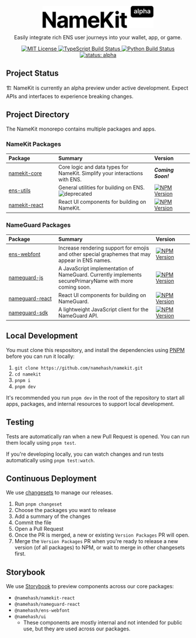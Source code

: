 <br>
<br>

<!-- LOGO -->

<p align="center">
  <a href="https://namekit.io">
    <picture>
      <source media="(prefers-color-scheme: dark)" srcset=".github/logo-dark.svg">
      <img alt="NameKit" src=".github/logo-light.svg" width="auto" height="60">
    </picture>
  </a>
</p>

<!-- TAGLINE -->
<p align="center">
  Easily integrate rich ENS user journeys into your wallet, app, or game.
<p>

<!-- PROJECT SHIELDS -->
<p align="center">
  <a href="LICENSE">
    <picture>
      <source media="(prefers-color-scheme: dark)" srcset="https://img.shields.io/github/license/namehash/namekit?color=444444">
      <img src="https://img.shields.io/github/license/namehash/namekit?color=444444" alt="MIT License">
    </picture>
  </a>
  <a href="https://github.com/namehash/namekit/actions/workflows/ci_sdk.yml?query=branch%3Amain">
    <picture>
      <source media="(prefers-color-scheme: dark)" srcset="https://img.shields.io/github/actions/workflow/status/namehash/namekit/ci_sdk.yml?logo=typescript&logoColor=ffffff&color=444444">
      <img src="https://img.shields.io/github/actions/workflow/status/namehash/namekit/ci_sdk.yml?logo=typescript&logoColor=ffffff&color=444444" alt="TypeScript Build Status">
    </picture>
  </a>
  <a href="https://github.com/namehash/namekit/actions/workflows/ci_api.yml?query=branch%3Amain">
    <picture>
      <source media="(prefers-color-scheme: dark)" srcset="https://img.shields.io/github/actions/workflow/status/namehash/namekit/ci_api.yml?logo=python&logoColor=ffffff&color=444444">
      <img src="https://img.shields.io/github/actions/workflow/status/namehash/namekit/ci_api.yml?logo=python&logoColor=ffffff&color=444444" alt="Python Build Status">
    </picture>
  </a>
  <a href="#project-status">
    <picture>
      <source media="(prefers-color-scheme: dark)" srcset="https://img.shields.io/badge/status-alpha-444444">
      <img src="https://img.shields.io/badge/status-alpha-444444" alt="status: alpha">
    </picture>
  </a>
</p>

## Project Status

🏗️ NameKit is currently an alpha preview under active development. Expect APIs and interfaces to experience breaking changes.

## Project Directory

The NameKit monorepo contains multiple packages and apps.

### NameKit Packages

<table>
  <thead>
    <tr>
      <th align="left">Package&nbsp;&nbsp;&nbsp;&nbsp;&nbsp;&nbsp;&nbsp;&nbsp;&nbsp;&nbsp;&nbsp;&nbsp;&nbsp;&nbsp;&nbsp;&nbsp;&nbsp;</th> <!-- adding spaces to make GitHub stop breaking package names across multiple lines -->
      <th align="left">Summary</th>
      <th align="left">Version&nbsp;&nbsp;&nbsp;&nbsp;&nbsp;&nbsp;&nbsp;&nbsp;<!-- adding spaces to make GitHub stop distorting NPM version shields --></th>
    </tr>
  </thead>
  <tbody>
    <tr>
      <td style="white-space: nowrap;">
        <a href="packages/namekit-core">namekit-core</a>
      </td>
      <td>Core logic and data types for NameKit. Simplify your interactions with ENS.</td>
      <td>
        <b><i>Coming Soon!</i></b>
      </td>
    </tr>
    <tr>
      <td style="white-space: nowrap;">
        <a href="packages/ens-utils">ens-utils</a>
      </td>
      <td>
        General utilities for building on ENS.
        <picture>
          <source media="(prefers-color-scheme: dark)" srcset="https://img.shields.io/badge/deprecated-e1e1e1">
          <img src="https://img.shields.io/badge/deprecated-e1e1e1" alt="deprecated" width="auto" height="17">
        </picture>
      </td>
      <td>
        <a href="https://www.npmjs.com/package/@namehash/ens-utils">
          <picture>
            <source media="(prefers-color-scheme: dark)" srcset="https://img.shields.io/npm/v/%40namehash%2Fens-utils?style=flat&color=444444">
            <img src="https://img.shields.io/npm/v/%40namehash%2Fens-utils?style=flat&color=444444" alt="NPM Version" width="auto" height="17">
          </picture>
        </a>
      </td>
    </tr>
    <tr>
      <td style="white-space: nowrap;">
        <a href="packages/namekit-react">namekit-react</a>
      </td>
      <td>React UI components for building on NameKit.</td>
      <td>
        <a href="https://www.npmjs.com/package/@namehash/namekit-react">
          <picture>
            <source media="(prefers-color-scheme: dark)" srcset="https://img.shields.io/npm/v/%40namehash%2Fnamekit-react?style=flat&color=444444">
            <img src="https://img.shields.io/npm/v/%40namehash%2Fnamekit-react?style=flat&color=444444" alt="NPM Version" width="auto" height="17">
          </picture>
        </a>
      </td>
    </tr>
  </tbody>
</table>

### NameGuard Packages

<table>
  <thead>
    <tr>
      <th align="left">Package&nbsp;&nbsp;&nbsp;&nbsp;&nbsp;&nbsp;&nbsp;&nbsp;&nbsp;&nbsp;&nbsp;&nbsp;&nbsp;&nbsp;&nbsp;&nbsp;&nbsp;</th> <!-- adding spaces to make GitHub stop breaking package names across multiple lines -->
      <th align="left">Summary</th>
      <th align="left">Version&nbsp;&nbsp;&nbsp;&nbsp;&nbsp;&nbsp;&nbsp;&nbsp;<!-- adding spaces to make GitHub stop distorting NPM version shields --></th>
    </tr>
  </thead>
  <tbody>
    <tr>
      <td style="white-space: nowrap;">
        <a href="packages/ens-webfont">ens-webfont</a>
      </td>
      <td>Increase rendering support for emojis and other special graphemes that may appear in ENS names.</td>
      <td>
        <a href="https://www.npmjs.com/package/@namehash/ens-webfont">
          <picture>
            <source media="(prefers-color-scheme: dark)" srcset="https://img.shields.io/npm/v/%40namehash%2Fens-webfont?style=flat&color=444444">
            <img src="https://img.shields.io/npm/v/%40namehash%2Fens-webfont?style=flat&color=444444" alt="NPM Version" width="auto" height="17">
          </picture>
        </a>
      </td>
    </tr>
    <tr>
      <td style="white-space: nowrap;">
        <a href="packages/nameguard-js">nameguard-js</a>
      </td>
      <td>A JavaScript implementation of NameGuard. Currently implements securePrimaryName with more coming soon.</td>
      <td>
        <a href="https://www.npmjs.com/package/@namehash/nameguard-js">
          <picture>
            <source media="(prefers-color-scheme: dark)" srcset="https://img.shields.io/npm/v/%40namehash%2Fnameguard-js?style=flat&color=444444">
            <img src="https://img.shields.io/npm/v/%40namehash%2Fnameguard-js?style=flat&color=444444" alt="NPM Version" width="auto" height="17">
          </picture>
        </a>
      </td>
    </tr>
    <tr>
      <td style="white-space: nowrap;">
        <a href="packages/nameguard-react">nameguard-react</a>
      </td>
      <td>React UI components for building on NameGuard.</td>
      <td>
        <a href="https://www.npmjs.com/package/@namehash/nameguard-react">
          <picture>
            <source media="(prefers-color-scheme: dark)" srcset="https://img.shields.io/npm/v/%40namehash%2Fnameguard-react?style=flat&color=444444">
            <img src="https://img.shields.io/npm/v/%40namehash%2Fnameguard-react?style=flat&color=444444" alt="NPM Version" width="auto" height="17">
          </picture>
        </a>
      </td>
    </tr>
    <tr>
      <td style="white-space: nowrap;">
        <a href="packages/nameguard-sdk">nameguard-sdk</a>
      </td>
      <td>A lightweight JavaScript client for the NameGuard API.</td>
      <td>
        <a href="https://www.npmjs.com/package/@namehash/nameguard">
          <picture>
            <source media="(prefers-color-scheme: dark)" srcset="https://img.shields.io/npm/v/%40namehash%2Fnameguard?style=flat&color=444444">
            <img src="https://img.shields.io/npm/v/%40namehash%2Fnameguard?style=flat&color=444444" alt="NPM Version" width="auto" height="17">
          </picture>
        </a>
      </td>
    </tr>
  </tbody>
</table>

## Local Development

You must clone this respository, and install the dependencies using [PNPM](https://pnpm.io/installation) before you can run it locally:

1. `git clone https://github.com/namehash/namekit.git`
2. `cd namekit`
3. `pnpm i`
4. `pnpm dev`

It's recommended you run `pnpm dev` in the root of the repository to start all apps, packages, and internal resources to support local development.

## Testing

Tests are automatically ran when a new Pull Request is opened. You can run them locally using `pnpm test`.

If you're developing locally, you can watch changes and run tests automatically using `pnpm test:watch`.

## Continuous Deployment

We use [changesets](https://github.com/changesets/changesets) to manage our releases.

1. Run `pnpm changeset`
2. Choose the packages you want to release
3. Add a summary of the changes
4. Commit the file
5. Open a Pull Request
6. Once the PR is merged, a new or existing `Version Packages` PR will open.
7. Merge the `Version Packages` PR when you're ready to release a new version (of all packages) to NPM, or wait to merge in other changesets first.

## Storybook

We use [Storybook](https://storybook.namekit.io/) to preview components across our core packages:

- `@namehash/namekit-react`
- `@namehash/nameguard-react`
- `@namehash/ens-webfont`
- `@namehash/ui`
  - These components are mostly internal and not intended for public use, but they are used across our packages.
